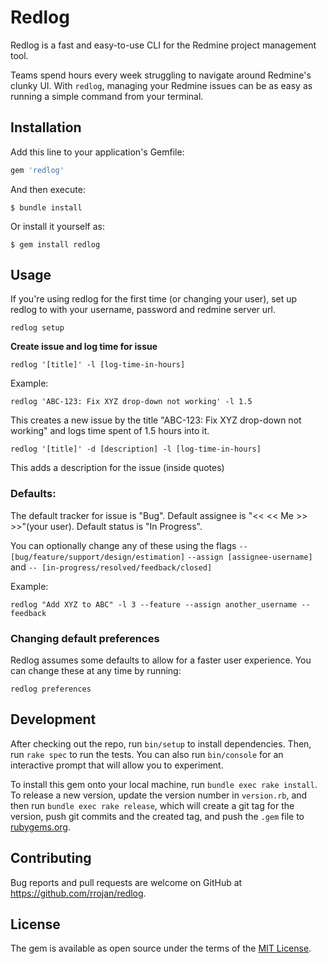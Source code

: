 # Redlog

Redlog is a fast and easy-to-use CLI for the Redmine project management tool.

Teams spend hours every week struggling to navigate around Redmine's clunky UI. With `redlog`, managing your Redmine issues can be as easy as running a simple command from your terminal.

## Installation

Add this line to your application's Gemfile:

```ruby
gem 'redlog'
```

And then execute:

    $ bundle install

Or install it yourself as:

    $ gem install redlog

## Usage

If you're using redlog for the first time (or changing your user), set up redlog to with your username, password and redmine server url.
```
redlog setup
```


**Create issue and log time for issue**

```
redlog '[title]' -l [log-time-in-hours]
```

Example: 

```
redlog 'ABC-123: Fix XYZ drop-down not working' -l 1.5
```
This creates a new issue by the title "ABC-123: Fix XYZ drop-down not working" and logs time spent of 1.5 hours into it.

```
redlog '[title]' -d [description] -l [log-time-in-hours]
```
This adds a description for the issue (inside quotes)

### Defaults:

The default tracker for issue is "Bug". Default assignee is "<< << Me >> >>"(your user). Default status is "In Progress".

You can optionally change any of these using the flags `--[bug/feature/support/design/estimation]` `--assign [assignee-username]` and `-- [in-progress/resolved/feedback/closed]`

Example: 
```
redlog "Add XYZ to ABC" -l 3 --feature --assign another_username --feedback
```


### Changing default preferences

Redlog assumes some defaults to allow for a faster user experience. You can change these at any time by running:
```
redlog preferences
```


## Development

After checking out the repo, run `bin/setup` to install dependencies. Then, run `rake spec` to run the tests. You can also run `bin/console` for an interactive prompt that will allow you to experiment.

To install this gem onto your local machine, run `bundle exec rake install`. To release a new version, update the version number in `version.rb`, and then run `bundle exec rake release`, which will create a git tag for the version, push git commits and the created tag, and push the `.gem` file to [rubygems.org](https://rubygems.org).

## Contributing

Bug reports and pull requests are welcome on GitHub at https://github.com/rrojan/redlog.

## License

The gem is available as open source under the terms of the [MIT License](https://opensource.org/licenses/MIT).

